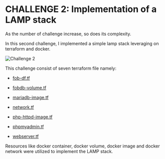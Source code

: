 # CHALLENGE 2: Implementation of a LAMP stack

As the number of challenge increase, so does its complexity.

In this second challenge, I implemented a simple lamp stack leveraging on terraform and docker.

![Challenge 2](https://drive.google.com/uc?export=view&id=1-RLfgXNmHWT3RVuJ-BDbhiMJJuJAYv6S)

This challenge consist of seven terraform file namely:
- [fob-df.tf](https://github.com/fob08/Kodecloud/blob/main/Terraform%20Challenges/Challenge2/fob-db.tf)
* [fobdb-volume.tf](https://github.com/fob08/Kodecloud/blob/main/Terraform%20Challenges/Challenge2/fobdb-volume.tf)
+ [mariadb-image.tf](https://github.com/fob08/Kodecloud/blob/main/Terraform%20Challenges/Challenge2/mariadb-image.tf)
- [network.tf](https://github.com/fob08/Kodecloud/blob/main/Terraform%20Challenges/Challenge2/network.tf)
* [php-httpd-image.tf](https://github.com/fob08/Kodecloud/blob/main/Terraform%20Challenges/Challenge2/php-httpd-image.tf)
+ [phpmyadmin.tf](https://github.com/fob08/Kodecloud/blob/main/Terraform%20Challenges/Challenge2/webserver.tf)
- [webserver.tf](https://github.com/fob08/Kodecloud/blob/main/Terraform%20Challenges/Challenge2/webserver.tf)

Resources like docker container, docker volume, docker image and docker network were utilized to implement the LAMP stack.